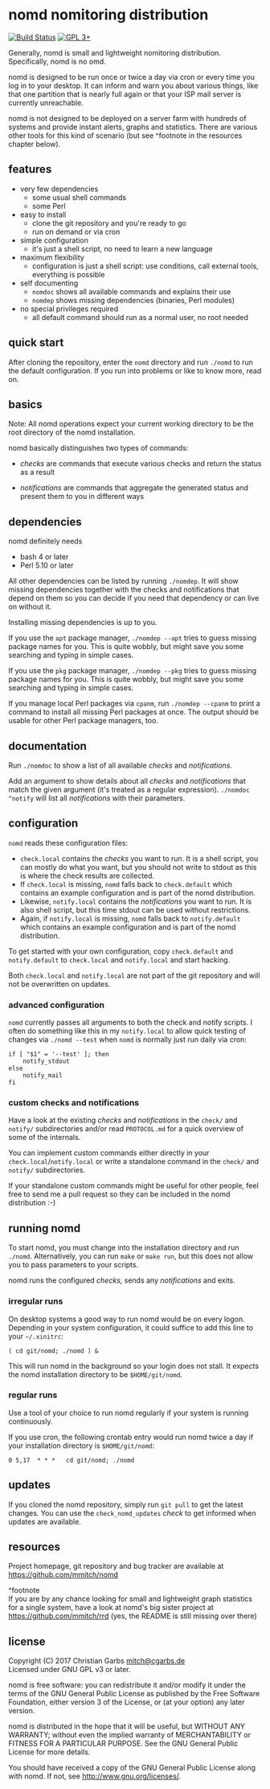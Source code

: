 nomd nomitoring distribution
============================

[![Build Status](https://travis-ci.org/mmitch/nomd.svg?branch=master)](https://travis-ci.org/mmitch/nomd)
[![GPL 3+](https://img.shields.io/badge/license-GPL%203%2B-blue.svg)](http://www.gnu.org/licenses/gpl-3.0-standalone.html)

Generally, nomd is small and lightweight nomitoring distribution.  
Specifically, nomd is no omd.

nomd is designed to be run once or twice a day via cron or every time
you log in to your desktop.  It can inform and warn you about various
things, like that one partition that is nearly full again or that your
ISP mail server is currently unreachable.

nomd is not designed to be deployed on a server farm with hundreds of
systems and provide instant alerts, graphs and statistics.  There are
various other tools for this kind of scenario (but see ^footnote in
the resources chapter below).

features
--------

* very few dependencies
  - some usual shell commands
  - some Perl
* easy to install
  - clone the git repository and you're ready to go
  - run on demand or via cron
* simple configuration
  - it's just a shell script, no need to learn a new language
* maximum flexibility
  - configuration is just a shell script: use conditions, call
	external tools, everything is possible
* self documenting
  - `nomdoc` shows all available commands and explains their use
  - `nomdep` shows missing dependencies (binaries, Perl modules)
* no special privileges required
  - all default command should run as a normal user, no root needed

quick start
-----------

After cloning the repository, enter the `nomd` directory and run
`./nomd` to run the default configuration.  If you run into problems
or like to know more, read on.

basics
------

Note: All nomd operations expect your current working directory to be
the root directory of the nomd installation.

nomd basically distinguishes two types of commands:

* *checks* are commands that execute various checks and return the
  status as a result

* *notifications* are commands that aggregate the generated status and
present them to you in different ways

dependencies
------------

nomd definitely needs

* bash 4 or later
* Perl 5.10 or later

All other dependencies can be listed by running `./nomdep`.  It will
show missing dependencies together with the checks and notifications
that depend on them so you can decide if you need that dependency or
can live on without it.

Installing missing dependencies is up to you.

If you use the `apt` package manager, `./nomdep --apt` tries to guess
missing package names for you.  This is quite wobbly, but might save
you some searching and typing in simple cases.

If you use the `pkg` package manager, `./nomdep --pkg` tries to guess
missing package names for you.  This is quite wobbly, but might save
you some searching and typing in simple cases.

If you manage local Perl packages via `cpanm`, run `./nomdep --cpanm`
to print a command to install all missing Perl packages at once.  The
output should be usable for other Perl package managers, too.

documentation
-------------

Run `./nomdoc` to show a list of all available *checks* and
*notifications*.

Add an argument to show details about all *checks* and *notifications*
that match the given argument (it's treated as a regular expression).
`./nomdoc ^notify` will list all *notifications* with their
parameters.

configuration
-------------

`nomd` reads these configuration files:

* `check.local` contains the *checks* you want to run.  It is a shell
  script, you can mostly do what you want, but you should not write to
  stdout as this is where the check results are collected.
* If `check.local` is missing, `nomd` falls back to `check.default`
  which contains an example configuration and is part of the nomd
  distribution.
* Likewise, `notify.local` contains the *notifications* you want to
  run.  It is also shell script, but this time stdout can be used
  without restrictions.
* Again, if `notify.local` is missing, `nomd` falls back to
  `notify.default` which contains an example configuration and is part
  of the nomd distribution.

To get started with your own configuration, copy `check.default` and
`notify.default` to `check.local` and `notify.local` and start
hacking.

Both `check.local` and `notify.local` are not part of the git
repository and will not be overwritten on updates.

### advanced configuration

`nomd` currently passes all arguments to both the check and notify
scripts.  I often do something like this in my `notify.local` to allow
quick testing of changes via `./nomd --test` when `nomd` is normally
just run daily via cron:

```shell
if [ "$1" = '--test' ]; then
    notify_stdout
else
    notify_mail
fi
```

### custom checks and notifications

Have a look at the existing *checks* and *notifications* in the
`check/` and `notify/` subdirectories and/or read `PROTOCOL.md` for a
quick overview of some of the internals.

You can implement custom commands either directly in your
`check.local`/`notify.local` or write a standalone command in the
`check/` and `notify/` subdirectories.

If your standalone custom commands might be useful for other people,
feel free to send me a pull request so they can be included in the
nomd distribution :-)

running nomd
------------

To start nomd, you must change into the installation directory and run
`./nomd`.  Alternatively, you can run `make` or `make run`, but this
does not allow you to pass parameters to your scripts.

nomd runs the configured *checks*, sends any *notifications* and
exits.

### irregular runs

On desktop systems a good way to run nomd would be on every logon.
Depending in your system configuration, it could suffice to add this
line to your `~/.xinitrc`:

```
( cd git/nomd; ./nomd ) &
```

This will run nomd in the background so your login does not stall.  It
expects the nomd installation directory to be `$HOME/git/nomd`.

### regular runs

Use a tool of your choice to run nomd regularly if your system is
running continuously.

If you use cron, the following crontab entry would run nomd twice a
day if your installation directory is `$HOME/git/nomd`:

```
0 5,17	* * *	cd git/nomd; ./nomd
```

updates
-------

If you cloned the nomd repository, simply run `git pull` to get the
latest changes.  You can use the `check_nomd_updates` *check* to get
informed when updates are available.

resources
---------

Project homepage, git repository and bug tracker are available at
https://github.com/mmitch/nomd

^footnote  
If you are by any chance looking for small and lightweight graph
statistics for a single system, have a look at nomd's big sister
project at https://github.com/mmitch/rrd (yes, the README is still
missing over there)

license
-------

Copyright (C) 2017  Christian Garbs <mitch@cgarbs.de>  
Licensed under GNU GPL v3 or later.

nomd is free software: you can redistribute it and/or modify
it under the terms of the GNU General Public License as published by
the Free Software Foundation, either version 3 of the License, or
(at your option) any later version.

nomd is distributed in the hope that it will be useful,
but WITHOUT ANY WARRANTY; without even the implied warranty of
MERCHANTABILITY or FITNESS FOR A PARTICULAR PURPOSE.  See the
GNU General Public License for more details.

You should have received a copy of the GNU General Public License
along with nomd.  If not, see <http://www.gnu.org/licenses/>.
